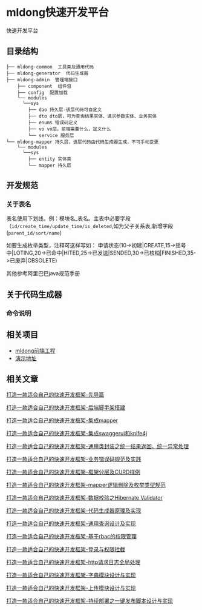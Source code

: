 ﻿# mldong快速开发平台
快速开发平台

## 目录结构
```
├── mldong-common  工具类及通用代码
├── mldong-generator  代码生成器
├── mldong-admin  管理端接口
    ├── component  组件包
    ├── config  配置加载
    └── modules
      └──sys
        ├── dao 持久层-该层代码可自定义
        ├── dto dto层，可为查询结果实体、请求参数实体、业务实体
        ├── enums 错误码定义
		├── vo vo层，前端需要什么，定义什么
        └── service 服务层
└── mldong-mapper 持久层，该层代码由代码生成器生成，不可手动变更
    └── modules
      └──sys
        ├── entity 实体类
        └── mapper 持久层
```

## 开发规范
### 关于表名
表名使用下划线。例：模块名_表名。主表中必要字段（`id/create_time/update_time/is_deleted`,如为父子关系表,新增字段(`parent_id/sort/name`)

如要生成枚举类型，注释可这样写如：
申请状态(10->初建|CREATE,15->摇号中|LOTING,20->已命中|HITED,25->已发送|SENDED,30->已核销|FINISHED,35->已废弃|OBSOLETE)


其他参考阿里巴巴java规范手册

## 关于代码生成器

### 命令说明

## 相关项目

- [mldong前端工程](https://gitee.com/mldong/mldong-vue)
- [演示地址](http://vueadmin.mldong.com/)

## 相关文章

 [打造一款适合自己的快速开发框架-先导篇](https://juejin.im/post/5eca0304518825432978055c) 

 [打造一款适合自己的快速开发框架-后端脚手架搭建](https://juejin.im/post/5eca05206fb9a047e16c7b3c) 

 [打造一款适合自己的快速开发框架-集成mapper](https://juejin.im/post/5eca484551882543345e81f4) 

 [打造一款适合自己的快速开发框架-集成swaggerui和knife4j](https://juejin.im/post/5eca68d56fb9a04802146091) 

 [打造一款适合自己的快速开发框架-通用类封装之统一结果返回、统一异常处理](https://juejin.im/post/5ed10fb16fb9a047aa65f33b) 

 [打造一款适合自己的快速开发框架-业务错误码规范及实践](https://juejin.im/post/5ed1f623e51d457890602b62) 

 [打造一款适合自己的快速开发框架-框架分层及CURD样例](https://juejin.im/post/5ed30ae0e51d45788c739711) 

 [打造一款适合自己的快速开发框架-mapper逻辑删除及枚举类型规范](https://juejin.im/post/5ed363dc6fb9a047d112719c) 

 [打造一款适合自己的快速开发框架-数据校验之Hibernate Validator](https://juejin.im/post/5ed3a24c6fb9a047ba31fce7) 

 [打造一款适合自己的快速开发框架-代码生成器原理及实现](https://juejin.im/post/5eda67c651882543306822df) 

 [打造一款适合自己的快速开发框架-通用查询设计及实现](https://juejin.im/post/5edb82736fb9a047fe5c0aad) 

 [打造一款适合自己的快速开发框架-基于rbac的权限管理](https://juejin.im/post/5edcf981518825432a35a066) 

 [打造一款适合自己的快速开发框架-登录与权限拦截](https://juejin.im/post/5edf8d17518825433a57c56d) 

 [打造一款适合自己的快速开发框架-http请求日志全局处理](https://juejin.im/post/5ee0f916e51d457b3f4a1ad3) 

 [打造一款适合自己的快速开发框架-字典模块设计与实现](https://juejin.im/post/5ee383f26fb9a047f9374768) 

 [打造一款适合自己的快速开发框架-上传模块设计与实现](https://juejin.im/post/5ee60041f265da76d85d249b) 

 [打造一款适合自己的快速开发框架-持续部署之一键发布脚本设计与实现](https://juejin.im/post/5ee8caad6fb9a0479f00de2c) 